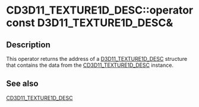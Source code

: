 # CD3D11_TEXTURE1D_DESC::operator const D3D11_TEXTURE1D_DESC&

## Description

This operator returns the address of a [D3D11_TEXTURE1D_DESC](https://learn.microsoft.com/windows/desktop/api/d3d11/ns-d3d11-d3d11_texture1d_desc) structure that contains the data from the [CD3D11_TEXTURE1D_DESC](https://learn.microsoft.com/previous-versions/windows/desktop/legacy/jj151694(v=vs.85)) instance.

## See also

[CD3D11_TEXTURE1D_DESC](https://learn.microsoft.com/previous-versions/windows/desktop/legacy/jj151694(v=vs.85))
